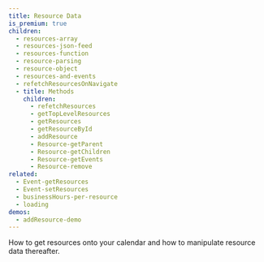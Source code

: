 ```yaml
---
title: Resource Data
is_premium: true
children:
  - resources-array
  - resources-json-feed
  - resources-function
  - resource-parsing
  - resource-object
  - resources-and-events
  - refetchResourcesOnNavigate
  - title: Methods
    children:
      - refetchResources
      - getTopLevelResources
      - getResources
      - getResourceById
      - addResource
      - Resource-getParent
      - Resource-getChildren
      - Resource-getEvents
      - Resource-remove
related:
  - Event-getResources
  - Event-setResources
  - businessHours-per-resource
  - loading
demos:
  - addResource-demo
---
```


How to get resources onto your calendar and how to manipulate resource data thereafter.
